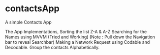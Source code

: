 # contactsApp
A simple Contacts App

The App Implementations,
Sorting the list Z-A & A-Z
Searching for the Names using MVVM (Tried and Working) (Note : Pull down the Navigation bar to reveal Searchbar)
Making a Network Request using Codable and Decodable.
Group the contacts Alphabetically.
